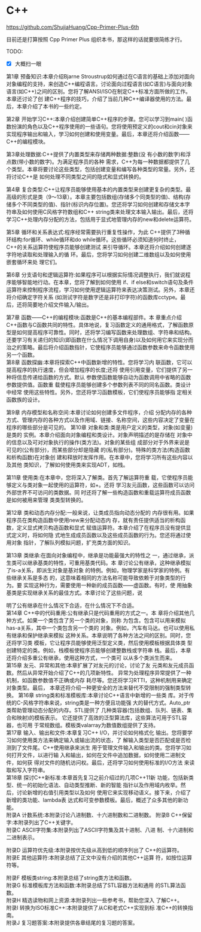 
# C++

https://github.com/ShujiaHuang/Cpp-Primer-Plus-6th

目前还是打算按照 Cpp Primer Plus 组织本书，那这样的话就要很简练才行。

TODO:

* [x] 大概扫一眼

第1章 预备知识:本章介绍Bjarne Stroustrup如何通过在C语言的基础上添加对面向对象编程的支持，来创造C++编程语言。讨论面向过程语言(如C语言)与面向对象语言(如C++)之间的区别。您将了解ANSI/ISO在制定C++标准方面所做的工作。本章还讨论了创 建C++程序的技巧，介绍了当前几种C++编译器使用的方法。最后，本章介绍了本书的一些约定。

第2章 开始学习C++:本章介绍创建简单C++程序的步骤。您可以学习到main( )函数扮演的角色以及C++程序使用的一些语句。您将使用预定义的cout和cin对象来实现程序输出和输入，学习如何创建和使用变量。最后，本章还将介绍函数——C++的编程模块。&#x20;

第3章处理数据:C++提供了内置类型来存储两种数据:整数(没 有小数的数字)和浮点数(带小数的数字)。为满足程序员的各种 需求，C++为每一种数据都提供了几个类型。本章将要讨论这些类型，包括创建变量和编写各种类型的常量。另外，还将讨论C++是 如何处理不同类型之间的隐式和显式转换的。

第4章 复合类型:C++让程序员能够使用基本的内置类型来创建更复杂的类型。最高级的形式是类（9～13章）。本章主要包括数组(存储多个同类型的值)、结构(存储多个不同类型的值)、指针(标识内存位置)。您还将学习如何创建和存储文本字符串及如何使用C风格字符数组和C++ string类来处理文本输入输出。最后，还将学习C++处理内存分配的方法，包括用于显式地管理内存的new和delete运算符。

第5章 循环和关系表达式:程序经常需要执行重复性操作，为此 C++提供了3种循环结构:for循环、while循环和do while循环。这些循环必须知道何时终止，C++的关系运算符使程序员能够创建测试 来引导循环。本章还将介绍如何创建逐字符地读取和处理输入的循 环。最后，您将学习如何创建二维数组以及如何使用嵌套循环来处 理它们。

第6章 分支语句和逻辑运算符:如果程序可以根据实际情况调整执行，我们就说程序能够智能地行动。在本章，您将了解到如何使用 if、if else和switch语句及条件运算符来控制程序流程，学习如何使用逻辑运算符来表达决策测试。另外，本章还将介绍确定字符关系 (如测试字符是数字还是非打印字符)的函数库cctype。最后，还将简要地介绍文件输入/输出。

第7章 函数——C++的编程模块:函数是C++的基本编程部件。本 章重点介绍C++函数与C函数共同的特性。具体地说，复习函数定义的通用格式，了解函数原型是如何提高程序可靠性。同时，还将学习编写函数来处理数组、字符串和结构。还要学习有关递归的知识(即函数在什么情况下调用自身)以及如何用它来实现分而治之的策略。最后将介绍函数指针，它使程序员能够通过函数参数来命令函数使用另一个函数。\
第8章 函数探幽:本章将探索C++中函数新增的特性。您将学习内 联函数，它可以提高程序的执行速度，但会增加程序的长度;还将 使用引用变量，它们提供了另一种将信息传递给函数的方式。默认 参数使函数能够自动为函数调用中省略的函数参数提供值。函数重 载使程序员能够创建多个参数列表不同的同名函数。类设计中经常 使用这些特性。另外，您还将学习函数模板，它们使程序员能够指 定相关函数族的设计。

第9章 内存模型和名称空间:本章讨论如何创建多文件程序，介绍 分配内存的各种方式、管理内存的各种方式以及作用域、链接、名称空间，这些内容决定了变量在程序的哪些部分是可见的。 第10章 对象和类:类是用户定义的类型，对象(如变量)是类的 实例。本章介绍面向对象编程和类设计。对象声明描述的是存储在 对象中的信息以及可对对象执行的操作(类方法)。对象的某些组 成部分对于外界来说是可见的(公有部分)，而某些部分却是隐藏 的(私有部分)。特殊的类方法(构造函数和析构函数)在对象创 建和释放时发挥作用。在本章中，您将学习所有这些内容以及其他 类知识，了解如何使用类来实现ADT，如栈。

第11章 使用类:在本章中，您将深入了解类。首先了解运算符重 载，它使程序员能够定义与类对象一起使用的运算符，如+。还将 学习友元函数，这些函数可以访问外部世界不可访问的类数据。同 时还将了解一些构造函数和重载运算符成员函数是如何被用来管理 类类型转换的。

第12章 类和动态内存分配:一般来说，让类成员指向动态分配的 内存很有用。如果程序员在类构造函数中使用new来分配动态内 存，就有责任提供适当的析构函数，定义显式拷贝构造函数和显式 赋值运算符。本章介绍了在程序员没有提供显式定义时，将如何隐 式地生成成员函数以及这些成员函数的行为。您还将通过使用对象 指针，了解队列模拟问题，扩充类方面的知识。

第13章 类继承:在面向对象编程中，继承是功能最强大的特性之 一，通过继承，派生类可以继承基类的特性，可重用基类代码。本 章讨论公有继承，这种继承模拟了is-a关系，即派生对象是基对象 的特例。例如，物理学家是科学家的特例。有些继承关系是多态 的，这意味着相同的方法名称可能导致依赖于对象类型的行为。要 实现这种行为，需要使用一种新的成员函数——虚函数。有时，使 用抽象基类是实现继承关系的最佳方式。本章讨论了这些问题，说

明了公有继承在什么情况下合适，在什么情况下不合适。\
第14章 C++中的代码重用:公有继承只是代码重用的方式之一。本 章将介绍其他几种方式。如果一个类包含了另一个类的对象，则称 为包含。包含可以用来模拟has-a关系，其中一个类包含另一个类的 对象。例如，汽车有马达。也可以使用私有继承和保护继承来模拟 这种关系。本章说明了各种方法之间的区别。同时，您还将学习类 模板，它让程序员能够使用泛型定义类，然后使用模板根据具体类 型创建特定的类。例如，栈模板使程序员能够创建整数栈或字符串 栈。最后，本章还将介绍多重公有继承，使用这种方式，一个类可 以从多个类派生而来。\
第15章 友元、异常和其他:本章扩展了对友元的讨论，讨论了友 元类和友元成员函数。然后从异常开始介绍了C++的几项新特性。 异常为处理程序异常提供了一种机制，如函数参数值不正确或内存 耗尽等。您还将学习RTTI，这种机制用来确定对象类型。最后， 本章还将介绍一种更安全的方法来替代不受限制的强制类型转换。 第16章 string类和标准模板库:本章讨论C++语言中新增的一些类 库。对于传统的C-风格字符串来说，string类是一种方便且功能强 大的替代方式。Auto\_ptr类帮助管理动态分配的内存。STL提供了 几种类容器(包括数组、队列、链表、集合和映射)的模板表示。 它还提供了高效的泛型算法库，这些算法可用于STL容器，也可用 于常规数组。模板类valarray为数值数组提供了支持。\
第17章 输入、输出和文件:本章复习C++ I/O，并讨论如何格式化 输出。您将要学习如何使用类方法来确定输入或输出流的状态，了 解输入类型是否匹配或是否检测到了文件尾。C++使用继承来派生 用于管理文件输入和输出的类。您将学习如何打开文件，以进行输 入和输出，如何在文件中追加数据，如何使用二进制文件，如何获 得对文件的随机访问权。最后，还将学习如何使用标准的I/O方法 来读取和写入字符串。\
第18章 探讨C++新标准:本章首先复习之前介绍过的几项C++11新 功能，包括新类型、统一的初始化语法、自动类型推断、新的智能 指针以及作用域内枚举。然后，讨论新增的右值引用类型以及如何 使用它来实现移动语义。接下来，介绍了新增的类功能、lambda表 达式和可变参数模板。最后，概述了众多其他的新功能。\
附录A 计数系统:本附录讨论八进制数、十六进制数和二进制数。 附录B C++保留字:本附录列出了C++关键字。\
附录C ASCII字符集:本附录列出了ASCII字符集及其十进制、八进 制、十六进制和二进制表示。

附录D 运算符优先级:本附录按优先级从高到低的顺序列出了 C++的运算符。\
附录E 其他运算符:本附录总结了正文中没有介绍的其他C++运算 符，如按位运算符等。

附录F 模板类string:本附录总结了string类方法和函数。\
附录G 标准模板库方法和函数:本附录总结了STL容器方法和通用 的STL算法函数。\
附录H 精选读物和网上资源:本附录列出一些参考书，帮助您深入 了解C++。\
附录I 转换为ISO标准C++:本附录提供了从C和老式C++实现到标 准C++的转换指南。\
附录J 复习题答案:本附录提供各章结尾的复习题的答案。
